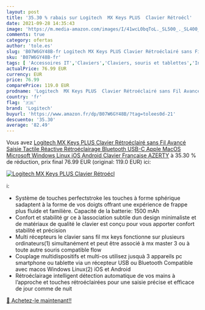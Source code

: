 ```yaml
---
layout: post
title: '35.30 % rabais sur Logitech  MX Keys PLUS  Clavier Rétroécl'
date: 2021-09-28 14:35:43
image: 'https://m.media-amazon.com/images/I/41wcL0bqToL._SL500_._SL400_.jpg'
comments: true
category: ofertas
author: 'tole.es'
slug: 'B07W6GY48B-fr Logitech MX Keys PLUS Clavier Rétroéclairé sans Fil Avancé...'
sku: 'B07W6GY48B-fr'
tags: [ 'Accessoires IT','Claviers','Claviers, souris et tablettes','Informatique','logitech', ]
actualPrice: 76.99 EUR
currency: EUR
price: 76.99
comparePrice: 119.0 EUR
prodname: 'Logitech  MX Keys PLUS  Clavier Rétroéclairé sans Fil Avancé  Saisie Tactile Réactive  Rétroéclairage  Bluetooth  USB-C  Apple MacOS  Microsoft Windows  Linux  iOS  Android  Clavier Française AZERTY'
country: 'fr'
flag: '🇫🇷'
brand: 'Logitech'
buyurl: 'https://www.amazon.fr/dp/B07W6GY48B/?tag=tolees0d-21'
descuento: '35.30'
average: '82.49'
---
```


Vous avez [Logitech  MX Keys PLUS  Clavier Rétroéclairé sans Fil Avancé  Saisie Tactile Réactive  Rétroéclairage  Bluetooth  USB-C  Apple MacOS  Microsoft Windows  Linux  iOS  Android  Clavier Française AZERTY](https://www.amazon.fr/dp/B07W6GY48B/?tag=tolees0d-21)  à  35.30 % de réduction, prix final  76.99 EUR (original: 119.0 EUR) ici:

[![Logitech  MX Keys PLUS  Clavier Rétroécl](https://m.media-amazon.com/images/I/41wcL0bqToL._SL500_._SL400_.jpg)](https://www.amazon.fr/dp/B07W6GY48B/?tag=tolees0d-21)

ℹ️:

- Système de touches perfectstroke les touches à forme sphérique sadaptent à la forme de vos doigts offrant une expérience de frappe plus fluide et familière. Capacité de la batterie: 1500 mAh
- Confort et stabilité gr ce à lassociation subtile dun design minimaliste et de matériaux de qualité le clavier est conçu pour vous apporter confort stabilité et précision
- Multi récepteurs le clavier sans fil mx keys fonctionne sur plusieurs ordinateurs(1) simultanément et peut être associé à mx master 3 ou à toute autre souris compatible flow
- Couplage multidispositifs et multi-os utilisez jusquà 3 appareils pc smartphone ou tablette via un récepteur USB ou Bluetooth Compatible avec macos Windows Linux(2) iOS et Android
- Rétroéclairage intelligent détection automatique de vos mains à l’approche et touches rétroéclairées pour une saisie précise et efficace de jour comme de nuit

[🛒 Achetez-le maintenant!!](https://www.amazon.fr/dp/B07W6GY48B/?tag=tolees0d-21)

